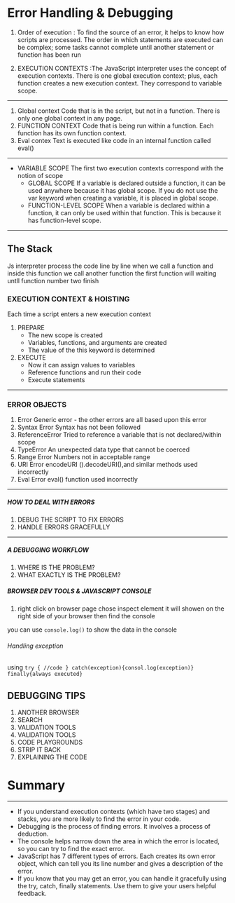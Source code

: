 # Error Handling & Debugging 

1. Order of execution :  To find the source of an error, it helps to know how scripts are processed. The order in which statements are executed can be complex; some tasks cannot complete until another statement or function has been run

2. EXECUTION CONTEXTS :The JavaScript interpreter uses the concept of execution contexts. There is one global execution context; plus, each function creates a new execution context. They correspond to variable scope. 

------------------------------------------------


1. Global context Code that is in the script, but not in a function. There is only one global context in any page.
2. FUNCTION CONTEXT Code that is being run within a function. Each function has its own function context.
3. Eval contex  Text is executed like code in an internal function called eval()


---------------------------------------------

* VARIABLE SCOPE The first two execution contexts correspond with the notion of scope
  * GLOBAL SCOPE If a variable is declared outside a function, it can be used anywhere because it has global scope. If you do not use the var keyword when creating a variable, it is placed in global scope.
  * FUNCTION-LEVEL SCOPE When a variable is declared within a function, it can only be used within that function. This is because it has function-level scope.


-------------------------------------------------
## The Stack 
 
Js interpreter process the code line by line 
when we call a function and inside this function we call another function the first function will waiting untll function number two finish 

### EXECUTION CONTEXT & HOISTING

Each time a script enters a new execution context 

1. PREPARE
   * The new scope is created
   * Variables, functions, and arguments are created
   * The value of the this keyword is determined
2. EXECUTE
   * Now it can assign values to variables
   * Reference functions and run their code
   * Execute statements


---------------------------------------------


###  ERROR OBJECTS

1. Error Generic error - the other errors are all based upon this error
2. Syntax Error Syntax has not been followed
3. ReferenceError Tried to reference a variable that is not declared/within scope
4. TypeError An unexpected data type that cannot be coerced
5. Range Error Numbers not in acceptable range
6. URI Error encodeURI ().decodeURI(),and similar methods used incorrectly
7. Eval Error eval() function used incorrectly


---------------------------------------------


##### HOW TO DEAL WITH ERRORS
1. DEBUG THE SCRIPT TO FIX ERRORS
2. HANDLE ERRORS GRACEFULLY



-----------------------------------------------------
##### A DEBUGGING WORKFLOW
1. WHERE IS THE PROBLEM?
2. WHAT EXACTLY IS THE PROBLEM?


##### BROWSER DEV TOOLS & JAVASCRIPT CONSOLE
1. right click on browser page chose inspect element it will showen on the right side of your browser  then find the console 



you can use `console.log()` to show the data in the console 



###### Handling exception 
using `try { //code } catch(exception){consol.log(exception)} finally{always executed}`



## DEBUGGING TIPS
1. ANOTHER BROWSER
2. SEARCH
3. VALIDATION TOOLS
4. VALIDATION TOOLS
5. CODE PLAYGROUNDS
6. STRIP IT BACK
7. EXPLAINING THE CODE



# Summary 
------------------------------
* If you understand execution contexts (which have two stages) and stacks, you are more likely to find the error in your code.
* Debugging is the process of finding errors. It involves a process of deduction.
* The console helps narrow down the area in which the error is located, so you can try to find the exact error.
* JavaScript has 7 different types of errors. Each creates its own error object, which can tell you its line number and gives a description of the error.
* If you know that you may get an error, you can handle it gracefully using the try, catch, finally statements. Use them to give your users helpful feedback.

